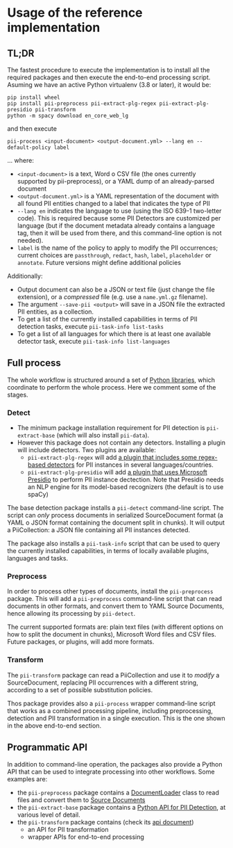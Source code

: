 # Usage of the reference implementation

## TL;DR

The fastest procedure to execute the implementation is to install all the
required packages and then execute the end-to-end processing script. Asuming
we have an active Python virtualenv (3.8 or later), it would be:

```
pip install wheel
pip install pii-preprocess pii-extract-plg-regex pii-extract-plg-presidio pii-transform
python -m spacy download en_core_web_lg
```

and then execute

```
pii-process <input-document> <output-document.yml> --lang en --default-policy label
```

... where:

 * `<input-document>` is a text, Word o CSV file (the ones currently 
   supported by pii-preprocess), or a YAML dump of an already-parsed document
 * `<output-document.yml>` is a YAML representation of the document with
   all found PII entities changed to a label that indicates the type of PII
 * `--lang en` indicates the language to use (using the ISO 639-1 two-letter
   code). This is required because some PII Detectors are customized per
   language (but if the document metadata already contains a language tag, then
   it will be used from there, and this command-line option is not needed).
 * `label` is the name of the policy to apply to modify the PII occurrences;
   current choices are `passthrough`, `redact`, `hash`, `label`,
   `placeholder` or `annotate`.  Future versions might define additional
   policies
   
Additionally:

 * Output document can also be a JSON or text file (just change the file
   extension), or a _compressed_ file (e.g. use a `name.yml.gz` filename).
 * The argument `--save-pii <output>` will save in a JSON file the extracted
   PII entities, as a collection.
 * To get a list of the currently installed capabilities in terms of PII
   detection tasks, execute `pii-task-info list-tasks`
 * To get a list of all languages for which there is at least one available
   detector task, execute `pii-task-info list-languages`


## Full process

The whole workflow is structured around a set of [Python libraries], which
coordinate to perform the whole process. Here we comment some of the stages.

### Detect

* The minimum package installation requirement for PII detection is 
  `pii-extract-base` (which will also install `pii-data`). 
* However this package does not contain any detectors. Installing a plugin
  will include detectors. Two plugins are available:
    - `pii-extract-plg-regex` will add [a plugin that includes some
	  regex-based detectors] for PII instances in several languages/countries.
    - `pii-extract-plg-presidio` will add [a plugin that uses Microsoft
	  Presidio] to perform PII instance dectection. Note that Presidio needs
	  an NLP engine for its model-based recognizers (the default is to use
	  spaCy)

The base detection package installs a `pii-detect` command-line script. The
script can *only* process documents in serialized SourceDocument format (a
YAML o JSON format containing the document split in chunks). It will output
a PiiCollection: a JSON file containing all PII instances detected.

The package also installs a `pii-task-info` script that can be used to query
the currently installed capabilities, in terms of locally available plugins,
languages and tasks.


### Preprocess

In order to process other types of documents, install the `pii-preprocess`
package. This will add a `pii-preprocess` command-line script that can read
documents in other formats, and convert them to YAML Source Documents, hence
allowing its processing by `pii-detect`.

The current supported formats are: plain text files (with different options on
how to split the document in chunks), Microsoft Word files and CSV
files. Future packages, or plugins, will add more formats.


### Transform

The `pii-transform` package can read a PiiCollection and use it to _modify_
a SourceDocument, replacing PII occurrences with a different string,
according to a set of possible substitution policies.

Thos package provides also a `pii-process` wrapper command-line script that
works as a combined processing pipeline, including preprocessing, detection and
PII transformation in a single execution. This is the one shown in the above
end-to-end section.


## Programmatic API

In addition to command-line operation, the packages also provide a Python API
that can be used to integrate processing into other workflows. Some examples
are:

 * the `pii-preprocess` package contains a [DocumentLoader] class to read
   files and convert them to [Source Documents]
 * the `pii-extract-base` package contains a [Python API for PII Detection],
   at various level of detail.
 * the `pii-transform` package contains (check its [api document])
     - an API for PII transformation
     - wrapper APIs for end-to-end processing


[a plugin that includes some regex-based detectors]: https://github.com/piisa/pii-extract-plg-regex
[a plugin that uses Microsoft Presidio]: https://github.com/piisa/pii-extract-plg-presidio
[Python libraries]: libraries.md
[DocumentLoader]: https://github.com/piisa/pii-preprocess/tree/main/doc/loader.md
[Source Documents]: libraries.md#source-document
[Python API for PII Detection]: https://github.com/piisa/pii-extract-base/tree/main/doc/usage.md
[api document]: https://github.com/piisa/pii-transform/tree/main/doc/api.md
